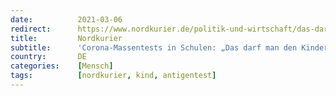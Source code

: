 ```yaml
---
date:          2021-03-06
redirect:      https://www.nordkurier.de/politik-und-wirtschaft/das-darf-man-den-kindern-nicht-antun-0642676503.html
title:         Nordkurier
subtitle:      'Corona-Massentests in Schulen: „Das darf man den Kindern nicht antun”'
country:       DE
categories:    [Mensch]
tags:          [nordkurier, kind, antigentest]
---
```

